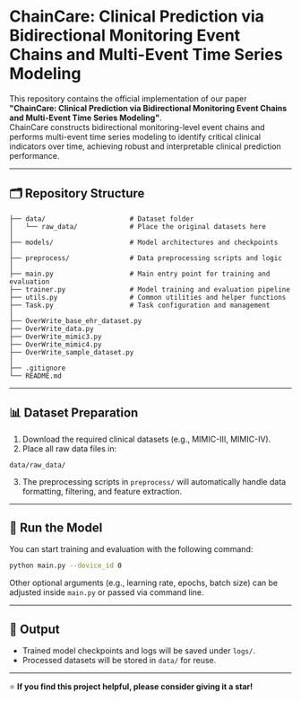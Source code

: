 # ChainCare: Clinical Prediction via Bidirectional Monitoring Event Chains and Multi-Event Time Series Modeling

This repository contains the official implementation of our paper **"ChainCare: Clinical Prediction via Bidirectional Monitoring Event Chains and Multi-Event Time Series Modeling"**.  
ChainCare constructs bidirectional monitoring-level event chains and performs multi-event time series modeling to identify critical clinical indicators over time, achieving robust and interpretable clinical prediction performance.

---

## 🗂️ Repository Structure

```
├── data/                     # Dataset folder
│   └── raw_data/             # Place the original datasets here
│
├── models/                   # Model architectures and checkpoints
│
├── preprocess/               # Data preprocessing scripts and logic
│
├── main.py                   # Main entry point for training and evaluation
├── trainer.py                # Model training and evaluation pipeline
├── utils.py                  # Common utilities and helper functions
├── Task.py                   # Task configuration and management
│
├── OverWrite_base_ehr_dataset.py
├── OverWrite_data.py
├── OverWrite_mimic3.py
├── OverWrite_mimic4.py
├── OverWrite_sample_dataset.py
│
├── .gitignore
└── README.md
```

---

## 📊 Dataset Preparation

1. Download the required clinical datasets (e.g., MIMIC-III, MIMIC-IV).  
2. Place all raw data files in:

```
data/raw_data/
```

3. The preprocessing scripts in `preprocess/` will automatically handle data formatting, filtering, and feature extraction.

---

## 🚀 Run the Model

You can start training and evaluation with the following command:

```bash
python main.py --device_id 0
```

Other optional arguments (e.g., learning rate, epochs, batch size) can be adjusted inside `main.py` or passed via command line.

---

## 📁 Output

- Trained model checkpoints and logs will be saved under `logs/`.
- Processed datasets will be stored in `data/` for reuse.

---

⭐ **If you find this project helpful, please consider giving it a star!**